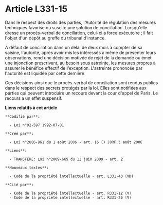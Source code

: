 # Article L331-15

Dans le respect des droits des parties, l'Autorité de régulation des mesures techniques favorise ou suscite une solution de
conciliation. Lorsqu'elle dresse un procès-verbal de conciliation, celui-ci a force exécutoire ; il fait l'objet d'un dépôt
au greffe du tribunal d'instance.

A défaut de conciliation dans un délai de deux mois à compter de sa saisine, l'autorité, après avoir mis les intéressés à
même de présenter leurs observations, rend une décision motivée de rejet de la demande ou émet une injonction prescrivant, au
besoin sous astreinte, les mesures propres à assurer le bénéfice effectif de l'exception. L'astreinte prononcée par
l'autorité est liquidée par cette dernière.

Ces décisions ainsi que le procès-verbal de conciliation sont rendus publics dans le respect des secrets protégés par la loi.
Elles sont notifiées aux parties qui peuvent introduire un recours devant la cour d'appel de Paris. Le recours a un effet
suspensif.

**Liens relatifs à cet article**

	**Codifié par**:

	  - Loi n°92-597 1992-07-01

	**Créé par**:

	  - Loi n°2006-961 du 1 août 2006 - art. 16 () JORF 3 août 2006

	**Liens**:

	  - TRANSFERE: Loi n°2009-669 du 12 juin 2009 - art. 2

	**Nouveaux textes**:

	  - Code de la propriété intellectuelle - art. L331-43 (VD)

	**Cité par**:

	  - Code de la propriété intellectuelle - art. R331-12 (V)
	  - Code de la propriété intellectuelle - art. R331-26 (V)
